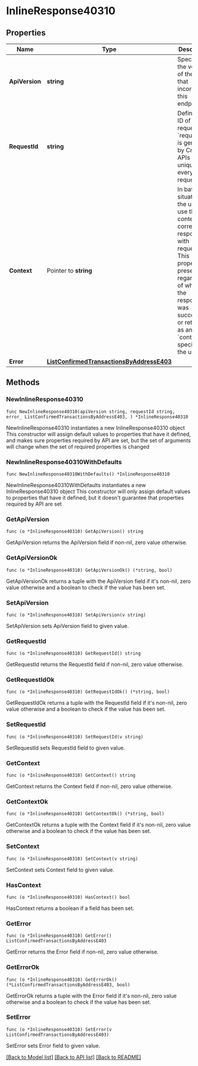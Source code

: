 # InlineResponse40310

## Properties

Name | Type | Description | Notes
------------ | ------------- | ------------- | -------------
**ApiVersion** | **string** | Specifies the version of the API that incorporates this endpoint. | 
**RequestId** | **string** | Defines the ID of the request. The &#x60;requestId&#x60; is generated by Crypto APIs and it&#39;s unique for every request. | 
**Context** | Pointer to **string** | In batch situations the user can use the context to correlate responses with requests. This property is present regardless of whether the response was successful or returned as an error. &#x60;context&#x60; is specified by the user. | [optional] 
**Error** | [**ListConfirmedTransactionsByAddressE403**](ListConfirmedTransactionsByAddressE403.md) |  | 

## Methods

### NewInlineResponse40310

`func NewInlineResponse40310(apiVersion string, requestId string, error_ ListConfirmedTransactionsByAddressE403, ) *InlineResponse40310`

NewInlineResponse40310 instantiates a new InlineResponse40310 object
This constructor will assign default values to properties that have it defined,
and makes sure properties required by API are set, but the set of arguments
will change when the set of required properties is changed

### NewInlineResponse40310WithDefaults

`func NewInlineResponse40310WithDefaults() *InlineResponse40310`

NewInlineResponse40310WithDefaults instantiates a new InlineResponse40310 object
This constructor will only assign default values to properties that have it defined,
but it doesn't guarantee that properties required by API are set

### GetApiVersion

`func (o *InlineResponse40310) GetApiVersion() string`

GetApiVersion returns the ApiVersion field if non-nil, zero value otherwise.

### GetApiVersionOk

`func (o *InlineResponse40310) GetApiVersionOk() (*string, bool)`

GetApiVersionOk returns a tuple with the ApiVersion field if it's non-nil, zero value otherwise
and a boolean to check if the value has been set.

### SetApiVersion

`func (o *InlineResponse40310) SetApiVersion(v string)`

SetApiVersion sets ApiVersion field to given value.


### GetRequestId

`func (o *InlineResponse40310) GetRequestId() string`

GetRequestId returns the RequestId field if non-nil, zero value otherwise.

### GetRequestIdOk

`func (o *InlineResponse40310) GetRequestIdOk() (*string, bool)`

GetRequestIdOk returns a tuple with the RequestId field if it's non-nil, zero value otherwise
and a boolean to check if the value has been set.

### SetRequestId

`func (o *InlineResponse40310) SetRequestId(v string)`

SetRequestId sets RequestId field to given value.


### GetContext

`func (o *InlineResponse40310) GetContext() string`

GetContext returns the Context field if non-nil, zero value otherwise.

### GetContextOk

`func (o *InlineResponse40310) GetContextOk() (*string, bool)`

GetContextOk returns a tuple with the Context field if it's non-nil, zero value otherwise
and a boolean to check if the value has been set.

### SetContext

`func (o *InlineResponse40310) SetContext(v string)`

SetContext sets Context field to given value.

### HasContext

`func (o *InlineResponse40310) HasContext() bool`

HasContext returns a boolean if a field has been set.

### GetError

`func (o *InlineResponse40310) GetError() ListConfirmedTransactionsByAddressE403`

GetError returns the Error field if non-nil, zero value otherwise.

### GetErrorOk

`func (o *InlineResponse40310) GetErrorOk() (*ListConfirmedTransactionsByAddressE403, bool)`

GetErrorOk returns a tuple with the Error field if it's non-nil, zero value otherwise
and a boolean to check if the value has been set.

### SetError

`func (o *InlineResponse40310) SetError(v ListConfirmedTransactionsByAddressE403)`

SetError sets Error field to given value.



[[Back to Model list]](../README.md#documentation-for-models) [[Back to API list]](../README.md#documentation-for-api-endpoints) [[Back to README]](../README.md)


